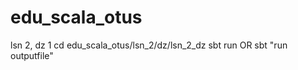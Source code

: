 # edu_scala_otus
lsn 2, dz 1 
  cd edu_scala_otus/lsn_2/dz/lsn_2_dz
  sbt run OR sbt "run outputfile"
